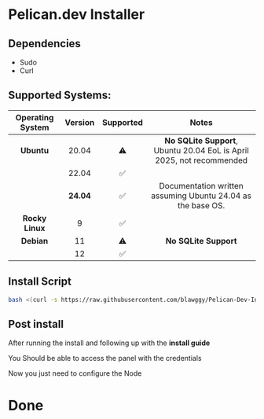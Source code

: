 # Pelican.dev Installer

## Dependencies

- Sudo
- Curl

## Supported Systems:

| Operating System | Version | Supported | Notes |
|:----------------:|:-------:|:---------:|:------:|
| **Ubuntu**       | 20.04   | ⚠️︎       | **No SQLite Support**, Ubuntu 20.04 EoL is April 2025, not recommended |
|                  | 22.04   | ✅︎       |        |
|                  | **24.04** | ✅︎     | Documentation written assuming Ubuntu 24.04 as the base OS. |
| **Rocky Linux**  | 9       | ✅︎       |       |
| **Debian**       | 11      | ⚠️       | **No SQLite Support** |
|                  | 12      | ✅︎       |        |

## Install Script

```bash
bash <(curl -s https://raw.githubusercontent.com/blawggy/Pelican-Dev-Installer/main/Pelican_Installer.sh)
```


## Post install

After running the install and following up with the **install guide**

You Should be able to access the panel with the credentials

Now you just need to configure the Node

# Done
